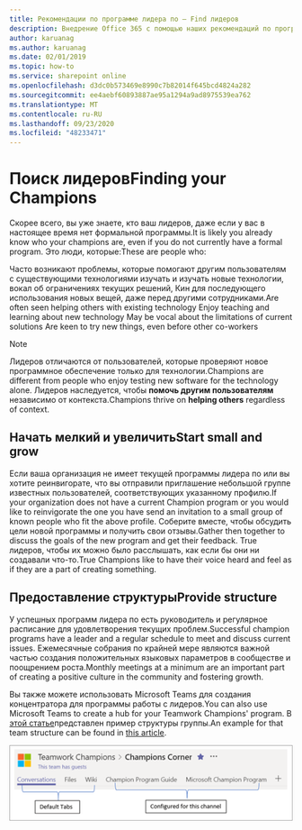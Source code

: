 ```yaml
---
title: Рекомендации по программе лидера по — Find лидеров
description: Внедрение Office 365 с помощью наших рекомендаций по программе лидера по
author: karuanag
ms.author: karuanag
ms.date: 02/01/2019
ms.topic: how-to
ms.service: sharepoint online
ms.openlocfilehash: d3dc0b573469e8990c7b82014f645bcd4824a282
ms.sourcegitcommit: ee4aebf60893887ae95a1294a9ad8975539ea762
ms.translationtype: MT
ms.contentlocale: ru-RU
ms.lasthandoff: 09/23/2020
ms.locfileid: "48233471"
---
```

# <a name="finding-your-champions"></a><span data-ttu-id="a0dd9-103">Поиск лидеров</span><span class="sxs-lookup"><span data-stu-id="a0dd9-103">Finding your Champions</span></span> 

<span data-ttu-id="a0dd9-104">Скорее всего, вы уже знаете, кто ваш лидеров, даже если у вас в настоящее время нет формальной программы.</span><span class="sxs-lookup"><span data-stu-id="a0dd9-104">It is likely you already know who your champions are, even if you do not currently have a formal program.</span></span>  <span data-ttu-id="a0dd9-105">Это люди, которые:</span><span class="sxs-lookup"><span data-stu-id="a0dd9-105">These are people who:</span></span>

<span data-ttu-id="a0dd9-106">Часто возникают проблемы, которые помогают другим пользователям с существующими технологиями изучать и изучать новые технологии, вокал об ограничениях текущих решений, Кин для последующего использования новых вещей, даже перед другими сотрудниками.</span><span class="sxs-lookup"><span data-stu-id="a0dd9-106">Are often seen helping others with existing technology Enjoy teaching and learning about new technology May be vocal about the limitations of current solutions Are keen to try new things, even before other co-workers</span></span>

> [!NOTE]
> <span data-ttu-id="a0dd9-107">Лидеров отличаются от пользователей, которые проверяют новое программное обеспечение только для технологии.</span><span class="sxs-lookup"><span data-stu-id="a0dd9-107">Champions are different from people who enjoy testing new software for the technology alone.</span></span> <span data-ttu-id="a0dd9-108">Лидеров наследуется, чтобы **помочь другим пользователям** независимо от контекста.</span><span class="sxs-lookup"><span data-stu-id="a0dd9-108">Champions thrive on **helping others** regardless of context.</span></span> 

## <a name="start-small-and-grow"></a><span data-ttu-id="a0dd9-109">Начать мелкий и увеличить</span><span class="sxs-lookup"><span data-stu-id="a0dd9-109">Start small and grow</span></span>

<span data-ttu-id="a0dd9-110">Если ваша организация не имеет текущей программы лидера по или вы хотите реинвигорате, что вы отправили приглашение небольшой группе известных пользователей, соответствующих указанному профилю.</span><span class="sxs-lookup"><span data-stu-id="a0dd9-110">If your organization does not have a current Champion program or you would like to reinvigorate the one you have send an invitation to a small group of known people who fit the above profile.</span></span>  <span data-ttu-id="a0dd9-111">Соберите вместе, чтобы обсудить цели новой программы и получить свои отзывы.</span><span class="sxs-lookup"><span data-stu-id="a0dd9-111">Gather then together to discuss the goals of the new program and get their feedback.</span></span> <span data-ttu-id="a0dd9-112">True лидеров, чтобы их можно было расслышать, как если бы они ни создавали что-то.</span><span class="sxs-lookup"><span data-stu-id="a0dd9-112">True Champions like to have their voice heard and feel as if they are a part of creating something.</span></span>  

## <a name="provide-structure"></a><span data-ttu-id="a0dd9-113">Предоставление структуры</span><span class="sxs-lookup"><span data-stu-id="a0dd9-113">Provide structure</span></span>

<span data-ttu-id="a0dd9-114">У успешных программ лидера по есть руководитель и регулярное расписание для удовлетворения текущих проблем.</span><span class="sxs-lookup"><span data-stu-id="a0dd9-114">Successful champion programs have a leader and a regular schedule to meet and discuss current issues.</span></span>  <span data-ttu-id="a0dd9-115">Ежемесячные собрания по крайней мере являются важной частью создания положительных языковых параметров в сообществе и поощрением роста.</span><span class="sxs-lookup"><span data-stu-id="a0dd9-115">Monthly meetings at a minimum are an important part of creating a positive culture in the community and fostering growth.</span></span>  

<span data-ttu-id="a0dd9-116">Вы также можете использовать Microsoft Teams для создания концентратора для программы работы с лидеров.</span><span class="sxs-lookup"><span data-stu-id="a0dd9-116">You can also use Microsoft Teams to create a hub for your Teamwork Champions' program.</span></span>  <span data-ttu-id="a0dd9-117">В [этой статье](https://docs.microsoft.com/MicrosoftTeams/teams-adoption-your-first-teams)представлен пример структуры группы.</span><span class="sxs-lookup"><span data-stu-id="a0dd9-117">An example for that team structure can be found in [this article](https://docs.microsoft.com/MicrosoftTeams/teams-adoption-your-first-teams).</span></span>

![вкладки команды "Совместная работа" лидера по](media/teams-adoption-tab-example.png)